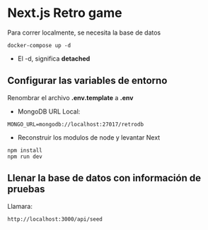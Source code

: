 # Next.js Retro game
Para correr localmente, se necesita la base de datos
```
docker-compose up -d
```

* El -d, significa __detached__



## Configurar las variables de entorno
Renombrar el archivo __.env.template__ a __.env__
* MongoDB URL Local:
```
MONGO_URL=mongodb://localhost:27017/retrodb
```

* Reconstruir los modulos de node  y levantar Next
```
npm install
npm run dev
```


## Llenar la base de datos con información de pruebas

Llamara:
```
http://localhost:3000/api/seed
```